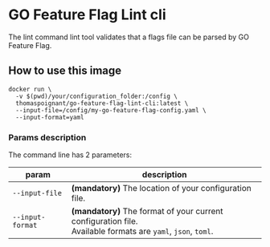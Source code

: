 # GO Feature Flag Lint cli

The lint command lint tool validates that a flags file can be parsed by GO Feature Flag.

## How to use this image

```shell
docker run \
  -v $(pwd)/your/configuration_folder:/config \
  thomaspoignant/go-feature-flag-lint-cli:latest \
  --input-file=/config/my-go-feature-flag-config.yaml \
  --input-format=yaml
```

### Params description

The command line has 2 parameters:

| param            | description                                                                                                       |
|------------------|-------------------------------------------------------------------------------------------------------------------|
| `--input-file`   | **(mandatory)** The location of your configuration file.                                                          |
| `--input-format` | **(mandatory)** The format of your current configuration file. <br/>Available formats are `yaml`, `json`, `toml`. |
